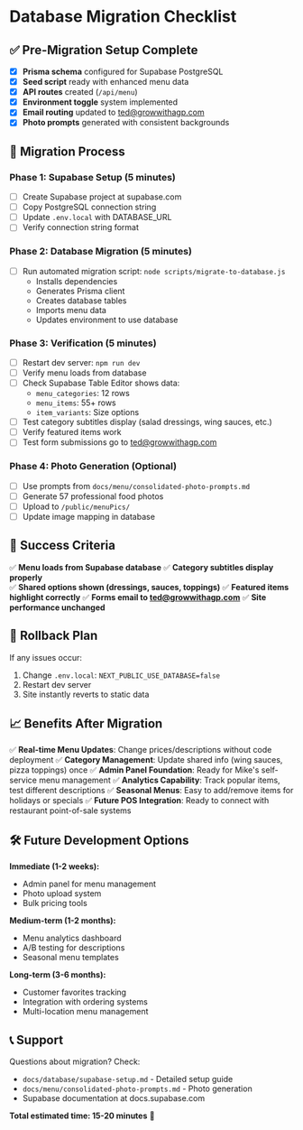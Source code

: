 # Database Migration Checklist

## ✅ Pre-Migration Setup Complete

- [x] **Prisma schema** configured for Supabase PostgreSQL
- [x] **Seed script** ready with enhanced menu data  
- [x] **API routes** created (`/api/menu`)
- [x] **Environment toggle** system implemented
- [x] **Email routing** updated to ted@growwithagp.com
- [x] **Photo prompts** generated with consistent backgrounds

## 🚀 Migration Process

### Phase 1: Supabase Setup (5 minutes)
- [ ] Create Supabase project at supabase.com
- [ ] Copy PostgreSQL connection string
- [ ] Update `.env.local` with DATABASE_URL
- [ ] Verify connection string format

### Phase 2: Database Migration (5 minutes)  
- [ ] Run automated migration script: `node scripts/migrate-to-database.js`
  - Installs dependencies
  - Generates Prisma client  
  - Creates database tables
  - Imports menu data
  - Updates environment to use database

### Phase 3: Verification (5 minutes)
- [ ] Restart dev server: `npm run dev`
- [ ] Verify menu loads from database
- [ ] Check Supabase Table Editor shows data:
  - `menu_categories`: 12 rows
  - `menu_items`: 55+ rows
  - `item_variants`: Size options
- [ ] Test category subtitles display (salad dressings, wing sauces, etc.)
- [ ] Verify featured items work
- [ ] Test form submissions go to ted@growwithagp.com

### Phase 4: Photo Generation (Optional)
- [ ] Use prompts from `docs/menu/consolidated-photo-prompts.md`
- [ ] Generate 57 professional food photos
- [ ] Upload to `/public/menuPics/`
- [ ] Update image mapping in database

## 🎯 Success Criteria

✅ **Menu loads from Supabase database**
✅ **Category subtitles display properly**  
✅ **Shared options shown (dressings, sauces, toppings)**
✅ **Featured items highlight correctly**
✅ **Forms email to ted@growwithagp.com**
✅ **Site performance unchanged**

## 🔄 Rollback Plan

If any issues occur:
1. Change `.env.local`: `NEXT_PUBLIC_USE_DATABASE=false`
2. Restart dev server
3. Site instantly reverts to static data

## 📈 Benefits After Migration

✅ **Real-time Menu Updates**: Change prices/descriptions without code deployment
✅ **Category Management**: Update shared info (wing sauces, pizza toppings) once
✅ **Admin Panel Foundation**: Ready for Mike's self-service menu management
✅ **Analytics Capability**: Track popular items, test different descriptions
✅ **Seasonal Menus**: Easy to add/remove items for holidays or specials
✅ **Future POS Integration**: Ready to connect with restaurant point-of-sale systems

## 🛠️ Future Development Options

**Immediate (1-2 weeks):**
- Admin panel for menu management
- Photo upload system
- Bulk pricing tools

**Medium-term (1-2 months):**
- Menu analytics dashboard
- A/B testing for descriptions
- Seasonal menu templates

**Long-term (3-6 months):**  
- Customer favorites tracking
- Integration with ordering systems
- Multi-location menu management

## 📞 Support

Questions about migration? Check:
- `docs/database/supabase-setup.md` - Detailed setup guide
- `docs/menu/consolidated-photo-prompts.md` - Photo generation
- Supabase documentation at docs.supabase.com

**Total estimated time: 15-20 minutes** 🚀
